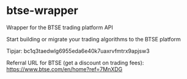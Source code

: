 # btse-wrapper
Wrapper for the BTSE trading platform API

Start building or migrate your trading algorithms to the BTSE platform

Tipjar: bc1q3taedwlg6955eda6e40k7uaxrvfmtrx9apjsw3

Referral URL for BTSE (get a discount on trading fees): https://www.btse.com/en/home?ref=7MnXDG
